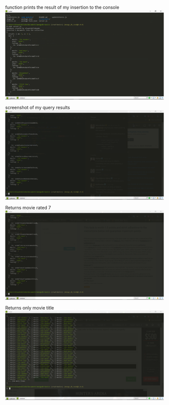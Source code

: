 
function prints the result of my insertion to the console
![My function prints the result of my insertion to the console by oluwatobilobaoke](screenshots/result_of_your_insertion_to_the_console.png "function prints the result of my insertion to the console")

screenshot of my query results
![screenshot of my query results](screenshots/return_the_fist_document.png "screenshot of my query resultsthe updated collection to the console")

Returns movie rated 7
![Returns movie rated 7](screenshots/return_the_movies_rated_7.png "Returns movie rated 7") 

Returns only movie title
![Returns only movie title](screenshots/return_the_movies_titles.png "Returns only movie title")
